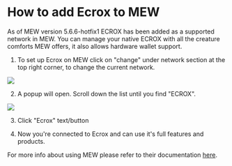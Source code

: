 # How to add Ecrox to MEW

As of MEW version 5.6.6-hotfix1 ECROX has been added as a supported network in MEW. You can manage your native ECROX with all
the creature comforts MEW offers, it also allows hardware wallet support. 

1. To set up Ecrox on MEW click on "change" under network section at the top right corner, to change the current 
network.

![](.gitbook/assets/MEW_1.png)

2. A popup will open. Scroll down the list until you find "ECROX".

![](.gitbook/assets/MEW_2.png)

3. Click "Ecrox" text/button

4. Now you're connected to Ecrox and can use it's full features and products.

For more info about using MEW please refer to their documentation [here](https://kb.myetherwallet.com/).

